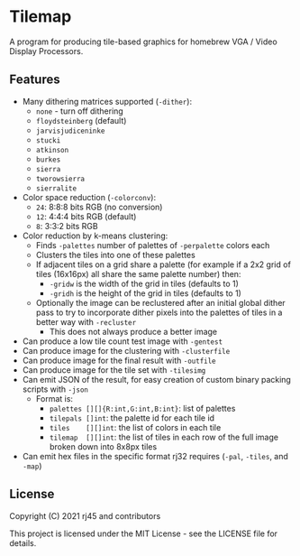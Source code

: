 # Tilemap

A program for producing tile-based graphics for homebrew VGA / Video Display Processors.

## Features

- Many dithering matrices supported (`-dither`):
  - `none` - turn off dithering
  - `floydsteinberg` (default)
  - `jarvisjudiceninke`
  - `stucki`
  - `atkinson`
  - `burkes`
  - `sierra`
  - `tworowsierra`
  - `sierralite`
- Color space reduction (`-colorconv`):
  - `24`: 8:8:8 bits RGB (no conversion)
  - `12`: 4:4:4 bits RGB (default)
  - `8`:  3:3:2 bits RGB
- Color reduction by k-means clustering:
  - Finds `-palettes` number of palettes of `-perpalette` colors each
  - Clusters the tiles into one of these palettes
  - If adjacent tiles on a grid share a palette (for example if a 2x2 grid of tiles (16x16px) all share the same palette number) then:
    - `-gridw` is the width of the grid in tiles (defaults to 1)
    - `-gridh` is the height of the grid in tiles (defaults to 1)
  - Optionally the image can be reclustered after an initial global dither pass to try to incorporate dither pixels into the palettes of tiles in a better way with `-recluster`
    - This does not always produce a better image
- Can produce a low tile count test image with `-gentest`
- Can produce image for the clustering with `-clusterfile`
- Can produce image for the final result with `-outfile`
- Can produce image for the tile set with `-tilesimg`
- Can emit JSON of the result, for easy creation of custom binary packing scripts with `-json`
  - Format is:
    - `palettes [][]{R:int,G:int,B:int}`: list of palettes
    - `tilepals []int`: the palette id for each tile id
    - `tiles    [][]int`: the list of colors in each tile
    - `tilemap  [][]int`: the list of tiles in each row of the full image broken down into 8x8px tiles
- Can emit hex files in the specific format rj32 requires (`-pal`, `-tiles`, and `-map`)

## License

Copyright (C) 2021 rj45 and contributors

This project is licensed under the MIT License - see the LICENSE file for details.
